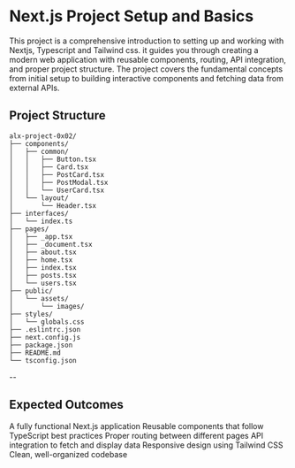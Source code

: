 # Next.js Project Setup and Basics

This project is a comprehensive introduction to setting up and working with Nextjs, Typescript and Tailwind css. it guides you through creating a modern web application with reusable components, routing, API integration, and proper project structure. The project covers the fundamental concepts from initial setup to building interactive components and fetching data from external APIs.


## Project Structure

```
alx-project-0x02/
├── components/
│   ├── common/
│   │   ├── Button.tsx
│   │   ├── Card.tsx
│   │   ├── PostCard.tsx
│   │   ├── PostModal.tsx
│   │   └── UserCard.tsx
│   └── layout/
│       └── Header.tsx
├── interfaces/
│   └── index.ts
├── pages/
│   ├── _app.tsx
│   ├── _document.tsx
│   ├── about.tsx
│   ├── home.tsx
│   ├── index.tsx
│   ├── posts.tsx
│   └── users.tsx
├── public/
│   └── assets/
│       └── images/
├── styles/
│   └── globals.css
├── .eslintrc.json
├── next.config.js
├── package.json
├── README.md
└── tsconfig.json
```
--

## Expected Outcomes

A fully functional Next.js application
Reusable components that follow TypeScript best practices
Proper routing between different pages
API integration to fetch and display data
Responsive design using Tailwind CSS
Clean, well-organized codebase
